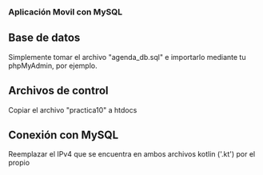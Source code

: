 ### Aplicación Movil con MySQL

## Base de datos
Simplemente tomar el archivo "agenda_db.sql" e importarlo mediante tu phpMyAdmin, por ejemplo.

## Archivos de control
Copiar el archivo "practica10" a htdocs

## Conexión con MySQL
Reemplazar el IPv4 que se encuentra en ambos archivos kotlin ('.kt') por el propio

